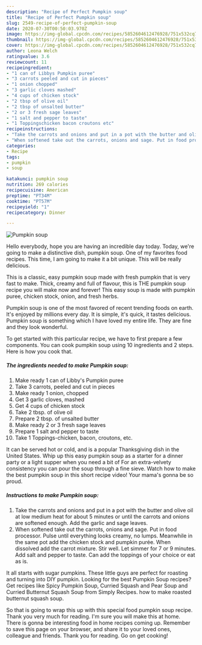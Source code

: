 ```yaml
---
description: "Recipe of Perfect Pumpkin soup"
title: "Recipe of Perfect Pumpkin soup"
slug: 2549-recipe-of-perfect-pumpkin-soup
date: 2020-07-30T00:50:03.970Z
image: https://img-global.cpcdn.com/recipes/5852604612476928/751x532cq70/pumpkin-soup-recipe-main-photo.jpg
thumbnail: https://img-global.cpcdn.com/recipes/5852604612476928/751x532cq70/pumpkin-soup-recipe-main-photo.jpg
cover: https://img-global.cpcdn.com/recipes/5852604612476928/751x532cq70/pumpkin-soup-recipe-main-photo.jpg
author: Leona Welch
ratingvalue: 3.6
reviewcount: 11
recipeingredient:
- "1 can of Libbys Pumpkin puree"
- "3 carrots peeled and cut in pieces"
- "1 onion chopped"
- "3 garlic cloves mashed"
- "4 cups of chicken stock"
- "2 tbsp of olive oil"
- "2 tbsp of unsalted butter"
- "2 or 3 fresh sage leaves"
- "1 salt and pepper to taste"
- "1 Toppingschicken bacon croutons etc"
recipeinstructions:
- "Take the carrots and onions and put in a pot with the butter and olive oil at low medium heat for about 5 minutes or until the carrots and onions are softened enough. Add the garlic and sage leaves."
- "When softened take out the carrots, onions and sage. Put in food processor. Pulse until everything looks creamy, no lumps. Meanwhile in the same pot add the chicken stock and pumpkin purée. When dissolved add the carrot mixture. Stir well. Let simmer for 7 or 9 minutes. Add salt and pepper to taste. Can add the toppings of your choice or eat as is."
categories:
- Recipe
tags:
- pumpkin
- soup

katakunci: pumpkin soup 
nutrition: 269 calories
recipecuisine: American
preptime: "PT34M"
cooktime: "PT57M"
recipeyield: "1"
recipecategory: Dinner

---
```



![Pumpkin soup](https://img-global.cpcdn.com/recipes/5852604612476928/751x532cq70/pumpkin-soup-recipe-main-photo.jpg)

Hello everybody, hope you are having an incredible day today. Today, we're going to make a distinctive dish, pumpkin soup. One of my favorites food recipes. This time, I am going to make it a bit unique. This will be really delicious.

This is a classic, easy pumpkin soup made with fresh pumpkin that is very fast to make. Thick, creamy and full of flavour, this is THE pumpkin soup recipe you will make now and forever! This easy soup is made with pumpkin puree, chicken stock, onion, and fresh herbs.

Pumpkin soup is one of the most favored of recent trending foods on earth. It's enjoyed by millions every day. It is simple, it's quick, it tastes delicious. Pumpkin soup is something which I have loved my entire life. They are fine and they look wonderful.


To get started with this particular recipe, we have to first prepare a few components. You can cook pumpkin soup using 10 ingredients and 2 steps. Here is how you cook that.

<!--inarticleads1-->

##### The ingredients needed to make Pumpkin soup:

1. Make ready 1 can of Libby&#39;s Pumpkin puree
1. Take 3 carrots, peeled and cut in pieces
1. Make ready 1 onion, chopped
1. Get 3 garlic cloves, mashed
1. Get 4 cups of chicken stock
1. Take 2 tbsp. of olive oil
1. Prepare 2 tbsp. of unsalted butter
1. Make ready 2 or 3 fresh sage leaves
1. Prepare 1 salt and pepper to taste
1. Take 1 Toppings-chicken, bacon, croutons, etc.


It can be served hot or cold, and is a popular Thanksgiving dish in the United States. Whip up this easy pumpkin soup as a starter for a dinner party or a light supper when you need a bit of For an extra-velvety consistency you can pour the soup through a fine sieve. Watch how to make the best pumpkin soup in this short recipe video! Your mama&#39;s gonna be so proud. 

<!--inarticleads2-->

##### Instructions to make Pumpkin soup:

1. Take the carrots and onions and put in a pot with the butter and olive oil at low medium heat for about 5 minutes or until the carrots and onions are softened enough. Add the garlic and sage leaves.
1. When softened take out the carrots, onions and sage. Put in food processor. Pulse until everything looks creamy, no lumps. Meanwhile in the same pot add the chicken stock and pumpkin purée. When dissolved add the carrot mixture. Stir well. Let simmer for 7 or 9 minutes. Add salt and pepper to taste. Can add the toppings of your choice or eat as is.


It all starts with sugar pumpkins. These little guys are perfect for roasting and turning into DIY pumpkin. Looking for the best Pumpkin Soup recipes? Get recipes like Spicy Pumpkin Soup, Curried Squash and Pear Soup and Curried Butternut Squash Soup from Simply Recipes. how to make roasted butternut squash soup. 

So that is going to wrap this up with this special food pumpkin soup recipe. Thank you very much for reading. I'm sure you will make this at home. There is gonna be interesting food in home recipes coming up. Remember to save this page on your browser, and share it to your loved ones, colleague and friends. Thank you for reading. Go on get cooking!
